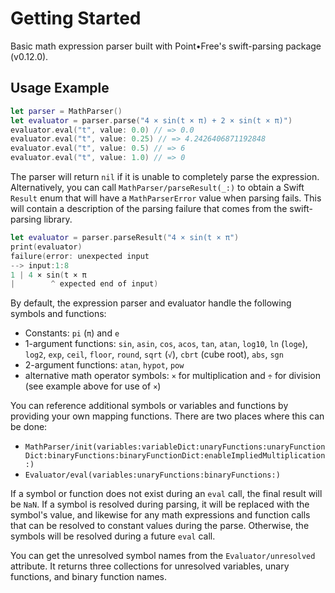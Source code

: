 # Getting Started

Basic math expression parser built with Point•Free's swift-parsing package (v0.12.0). 

## Usage Example

```swift
let parser = MathParser()
let evaluator = parser.parse("4 × sin(t × π) + 2 × sin(t × π)")
evaluator.eval("t", value: 0.0) // => 0.0
evaluator.eval("t", value: 0.25) // => 4.2426406871192848
evaluator.eval("t", value: 0.5) // => 6
evaluator.eval("t", value: 1.0) // => 0
```

The parser will return `nil` if it is unable to completely parse the expression. Alternatively, you can call 
``MathParser/parseResult(_:)`` to obtain a Swift `Result` enum that will have a ``MathParserError`` value when
parsing fails. This will contain a description of the parsing failure that comes from the swift-parsing library.

```swift
let evaluator = parser.parseResult("4 × sin(t × π")
print(evaluator)
failure(error: unexpected input
--> input:1:8
1 | 4 × sin(t × π
|        ^ expected end of input)

```

By default, the expression parser and evaluator handle the following symbols and functions:

* Constants: `pi` (`π`) and `e`
* 1-argument functions: `sin`, `asin`, `cos`, `acos`, `tan`, `atan`, `log10`, `ln` (`loge`), `log2`, `exp`, `ceil`, 
`floor`, `round`, `sqrt` (`√`), `cbrt` (cube root), `abs`, `sgn`
* 2-argument functions: `atan`, `hypot`, `pow`
* alternative math operator symbols: `×` for multiplication and `÷` for division (see example above for use of `×`)

You can reference additional symbols or variables and functions by providing your own mapping functions. There are two
places where this can be done:

* ``MathParser/init(variables:variableDict:unaryFunctions:unaryFunctionDict:binaryFunctions:binaryFunctionDict:enableImpliedMultiplication:)``
* ``Evaluator/eval(variables:unaryFunctions:binaryFunctions:)``

If a symbol or function does not exist during an `eval` call, the final result will be `NaN`. If a symbol is resolved
during parsing, it will be replaced with the symbol's value, and likewise for any math expressions and function calls
that can be resolved to constant values during the parse. Otherwise, the symbols will be resolved during a future 
`eval` call. 

You can get the unresolved symbol names from the ``Evaluator/unresolved`` attribute. It returns three collections for
unresolved variables, unary functions, and binary function names.
